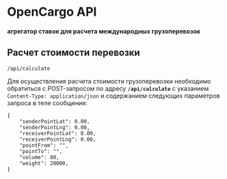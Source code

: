 # OpenCargo API
#### агрегатор ставок для расчета международных грузоперевозок

## Расчет стоимости перевозки
```
/api/calculate
```
Для осуществления расчета стоимости грузоперевозки необходимо обратиться с POST-запросом по адресу **`/api/calculate`** с указанием `Content-Type: application/json` и содержанием следующих параметров запроса в теле сообщения:
```
{
	"senderPointLat": 0.00,
	"senderPointLng": 0.00,
	"receiverPointLat": 0.00,
	"receiverPointLng": 0.00,
	"pointFrom": "",
	"pointTo": "",
	"volume": 80,
	"weight": 20000,
} 

```
